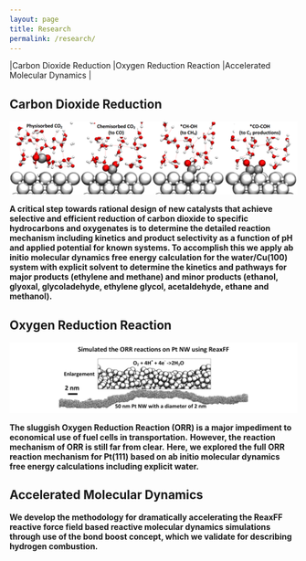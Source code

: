 ```yaml
---
layout: page
title: Research
permalink: /research/
---
```

  
|Carbon Dioxide Reduction
|Oxygen Reduction Reaction
|Accelerated Molecular Dynamics
|  

## Carbon Dioxide Reduction
![co2](/images/co2.png#left)

**A critical step towards rational design of new catalysts that achieve selective and efficient reduction of carbon dioxide to specific hydrocarbons and oxygenates is to determine the detailed reaction mechanism including kinetics and product selectivity as a function of pH and applied potential for known systems. To accomplish this we apply ab initio molecular dynamics free energy calculation for the water/Cu(100) system with explicit solvent to determine the kinetics and pathways for major products (ethylene and methane) and minor products (ethanol, glyoxal, glycoladehyde, ethylene glycol, acetaldehyde, ethane and methanol).**

## Oxygen Reduction Reaction
![orr](/images/orr.png#left)

**The sluggish Oxygen Reduction Reaction (ORR) is a major impediment to economical use of fuel cells in transportation.**
**However, the reaction mechanism of ORR is still far from clear.**
**Here, we explored the full ORR reaction mechanism for Pt(111) based on ab initio molecular dynamics free energy calculations including explicit water.**

## Accelerated Molecular Dynamics

**We develop the methodology for dramatically accelerating the ReaxFF reactive force field based reactive molecular dynamics simulations through use of the bond boost concept, which we validate for describing hydrogen combustion.**
